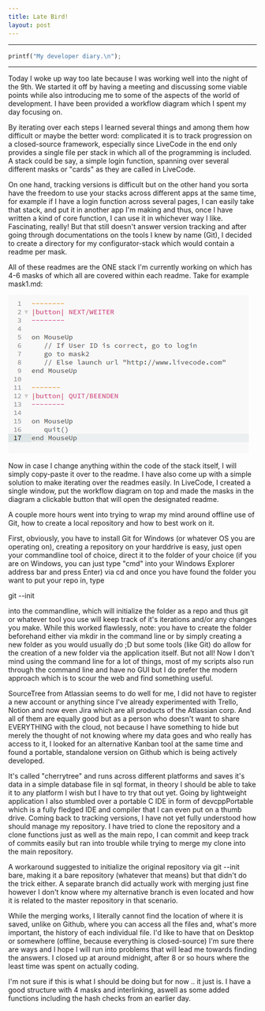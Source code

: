 ```yaml
---
title: Late Bird!
layout: post
---
```




***
```python
printf("My developer diary.\n");
```
***

Today I woke up way too late because I was working well into the night of the 9th. We started it off by having a meeting and discussing some viable points while also introducing me to some of the aspects of the world of development. I have been provided a workflow diagram which I spent my day focusing on. 

By iterating over each steps I learned several things and among them how difficult or maybe the better word: complicated it is to track progression on a closed-source framework, especially since LiveCode in the end only provides a single file per stack in which all of the programming is included. A stack could be say, a simple login function, spanning over several different masks or "cards" as they are called in LiveCode. 

On one hand, tracking versions is difficult but on the other hand you sorta have the freedom to use your stacks across different apps at the same time, for example if I have a login function across several pages, I can easily take that stack, and put it in another app I'm making and thus, once I have written a kind of core function, I can use it in whichever way I like. Fascinating, really! But that still doesn't answer version tracking and after going through documentations on the tools I knew by name (Git), I decided to create a directory for my configurator-stack which would contain a readme per mask.
 
All of these readmes are the ONE stack I'm currently working on which has 4-6 masks of which all are covered within each readme. Take for example mask1.md:

![Test](../images/posts/includes/100.png)

Now in case I change anything within the code of the stack itself, I will simply copy-paste it over to the readme. I have also come up with a simple solution to make iterating over the readmes easily. In LiveCode, I created a single window, put the workflow diagram on top and made the masks in the diagram a clickable  button that will open the designated readme.

A couple more hours went into trying to wrap my mind around offline use of Git, how to create a local repository and how to best work on it. 

First, obviously, you have to install Git for Windows (or whatever OS you are operating on), creating a repository on your harddrive is easy, just open your commandline tool of choice, direct it to the folder of your choice (if you are on Windows, you can just type "cmd" into your Windows Explorer address bar and press Enter) via cd and once you have found the folder you want to put your repo in, type 

git --init

into the commandline, which will initialize the folder as a repo and thus git or whatever tool you use will keep track of it's iterations and/or any changes you make. While this worked flawlessly, note: you have to create the folder beforehand either via mkdir in the command line or by simply creating a new folder as you would usually do ;D but some tools (like Git) do allow for the creation of a new folder via the application itself. But not all! Now I don't mind using the command line for a lot of things, most of my scripts also run through the command line and have no GUI but I do prefer the modern approach which is to scour the web and find something useful. 

SourceTree from Atlassian seems to do well for me, I did not have to register a new account or anything since I've already experimented with Trello, Notion and now even Jira which are all products of the Atlassian corp. And all of them are equally good but as a person who doesn't want to share EVERYTHING with the cloud, not because I have something to hide but merely the thought of not knowing where my data goes and who really has access to it, I looked for an alternative Kanban tool at the same time and found a portable, standalone version on Github which is being actively developed.

It's called "cherrytree" and runs across different platforms and saves it's data in a simple database file in sql format, in theory I should be able to take it to any platform I wish but I have to try that out yet. Going by lightweight application I also stumbled over a portable C IDE in form of devcppPortable which is a fully fledged IDE and compiler that I can even put on a thumb drive. Coming back to tracking versions, I have not yet fully understood how should manage my repository. I have tried to clone the repository and a clone functions just as well as the main repo, I can commit and keep track of commits easily but ran into trouble while trying to merge my clone into the main repository. 

A workaround suggested to initialize the original repository via git --init bare, making it a bare repository (whatever that means) but that didn't do the trick either. A separate branch did actually work with merging just fine however I don't know where my alternative branch is even located and how it is related to the master repository in that scenario.

While the merging works, I literally cannot find the location of where it is saved, unlike on Github, where you can access all the files and, what's more important, the history of each individual file. I'd like to have that on Desktop or somewhere (offline, because everything is closed-source) I'm sure there are ways and I hope I will run into problems that will lead me towards finding the answers. I closed up at around midnight, after 8 or so hours where the least time was spent on actually coding. 

I'm not sure if this is what I should be doing but for now .. it just is. I have a good structure with 4 masks and interlinking, aswell as some added functions including the hash checks from an earlier day.